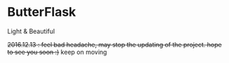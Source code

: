 # ButterFlask
Light &amp; Beautiful

~~2016.12.13 : feel bad headache, may stop the updating of the project. hope to see you soon :)~~
keep on moving